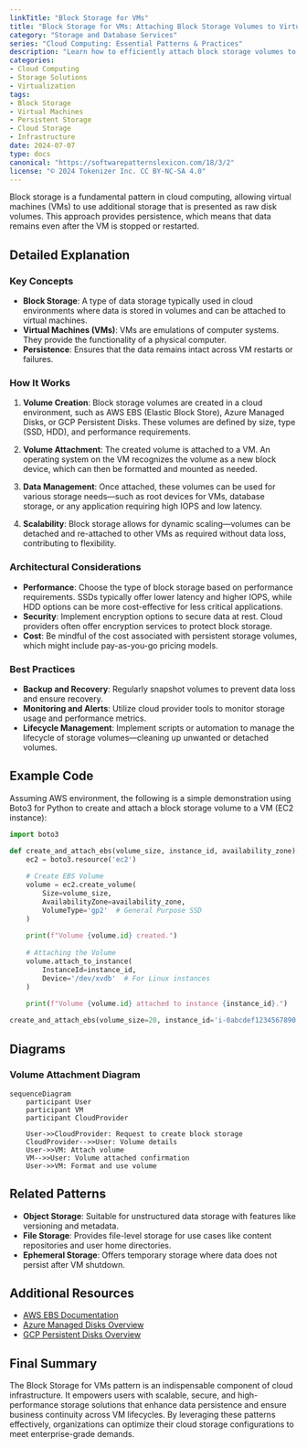 ```yaml
---
linkTitle: "Block Storage for VMs"
title: "Block Storage for VMs: Attaching Block Storage Volumes to Virtual Machines for Persistent Storage"
category: "Storage and Database Services"
series: "Cloud Computing: Essential Patterns & Practices"
description: "Learn how to efficiently attach block storage volumes to virtual machines in cloud environments to achieve persistent storage capabilities that can significantly enhance data handling and management."
categories:
- Cloud Computing
- Storage Solutions
- Virtualization
tags:
- Block Storage
- Virtual Machines
- Persistent Storage
- Cloud Storage
- Infrastructure
date: 2024-07-07
type: docs
canonical: "https://softwarepatternslexicon.com/18/3/2"
license: "© 2024 Tokenizer Inc. CC BY-NC-SA 4.0"
---
```



Block storage is a fundamental pattern in cloud computing, allowing virtual machines (VMs) to use additional storage that is presented as raw disk volumes. This approach provides persistence, which means that data remains even after the VM is stopped or restarted.

## Detailed Explanation

### Key Concepts

- **Block Storage**: A type of data storage typically used in cloud environments where data is stored in volumes and can be attached to virtual machines.
- **Virtual Machines (VMs)**: VMs are emulations of computer systems. They provide the functionality of a physical computer.
- **Persistence**: Ensures that the data remains intact across VM restarts or failures.

### How It Works

1. **Volume Creation**: Block storage volumes are created in a cloud environment, such as AWS EBS (Elastic Block Store), Azure Managed Disks, or GCP Persistent Disks. These volumes are defined by size, type (SSD, HDD), and performance requirements.

2. **Volume Attachment**: The created volume is attached to a VM. An operating system on the VM recognizes the volume as a new block device, which can then be formatted and mounted as needed.

3. **Data Management**: Once attached, these volumes can be used for various storage needs—such as root devices for VMs, database storage, or any application requiring high IOPS and low latency.

4. **Scalability**: Block storage allows for dynamic scaling—volumes can be detached and re-attached to other VMs as required without data loss, contributing to flexibility.

### Architectural Considerations

- **Performance**: Choose the type of block storage based on performance requirements. SSDs typically offer lower latency and higher IOPS, while HDD options can be more cost-effective for less critical applications.
- **Security**: Implement encryption options to secure data at rest. Cloud providers often offer encryption services to protect block storage.
- **Cost**: Be mindful of the cost associated with persistent storage volumes, which might include pay-as-you-go pricing models.

### Best Practices

- **Backup and Recovery**: Regularly snapshot volumes to prevent data loss and ensure recovery.
- **Monitoring and Alerts**: Utilize cloud provider tools to monitor storage usage and performance metrics.
- **Lifecycle Management**: Implement scripts or automation to manage the lifecycle of storage volumes—cleaning up unwanted or detached volumes.

## Example Code

Assuming AWS environment, the following is a simple demonstration using Boto3 for Python to create and attach a block storage volume to a VM (EC2 instance):

```python
import boto3

def create_and_attach_ebs(volume_size, instance_id, availability_zone):
    ec2 = boto3.resource('ec2')
    
    # Create EBS Volume
    volume = ec2.create_volume(
        Size=volume_size,
        AvailabilityZone=availability_zone,
        VolumeType='gp2'  # General Purpose SSD
    )
    
    print(f"Volume {volume.id} created.")
    
    # Attaching the Volume
    volume.attach_to_instance(
        InstanceId=instance_id,
        Device='/dev/xvdb'  # For Linux instances
    )
    
    print(f"Volume {volume.id} attached to instance {instance_id}.")

create_and_attach_ebs(volume_size=20, instance_id='i-0abcdef1234567890', availability_zone='us-west-2a')
```

## Diagrams

### Volume Attachment Diagram

```mermaid
sequenceDiagram
    participant User
    participant VM
    participant CloudProvider

    User->>CloudProvider: Request to create block storage
    CloudProvider-->>User: Volume details
    User->>VM: Attach volume
    VM-->>User: Volume attached confirmation
    User->>VM: Format and use volume
```

## Related Patterns

- **Object Storage**: Suitable for unstructured data storage with features like versioning and metadata.
- **File Storage**: Provides file-level storage for use cases like content repositories and user home directories.
- **Ephemeral Storage**: Offers temporary storage where data does not persist after VM shutdown.

## Additional Resources

- [AWS EBS Documentation](https://aws.amazon.com/ebs/)
- [Azure Managed Disks Overview](https://azure.microsoft.com/en-us/services/managed-disks/)
- [GCP Persistent Disks Overview](https://cloud.google.com/persistent-disk)

## Final Summary

The Block Storage for VMs pattern is an indispensable component of cloud infrastructure. It empowers users with scalable, secure, and high-performance storage solutions that enhance data persistence and ensure business continuity across VM lifecycles. By leveraging these patterns effectively, organizations can optimize their cloud storage configurations to meet enterprise-grade demands.
